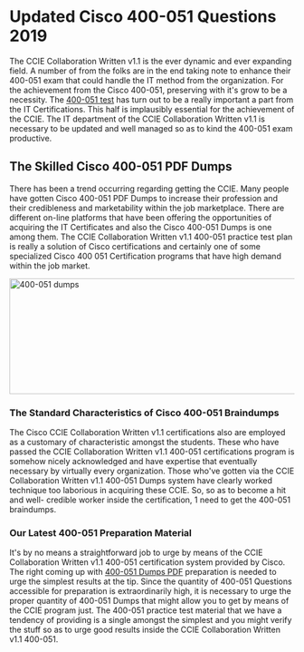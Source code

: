 <h1><strong>Updated Cisco 400-051 Questions 2019</strong></h1>
<p>The CCIE Collaboration Written v1.1 is the ever dynamic and ever expanding field. A number of from the folks are in the end taking note to enhance their 400-051 exam that could handle the IT method from the organization. For the achievement from the Cisco 400-051, preserving with it's grow to be a necessity. The <a href="https://www.securedumps.com/400-051-cheat-sheet.html">400-051 test</a> has turn out to be a really important a part from the IT Certifications. This half is implausibly essential for the achievement of the CCIE. The IT department of the CCIE Collaboration Written v1.1 is necessary to be updated and well managed so as to kind the 400-051 exam productive.</p>
<h2><strong>The Skilled Cisco 400-051 PDF Dumps</strong></h2>
<p>There has been a trend occurring regarding getting the CCIE. Many people have gotten Cisco 400-051 PDF Dumps to increase their profession and their credibleness and marketability within the job marketplace. There are different on-line platforms that have been offering the opportunities of acquiring the IT Certificates and also the Cisco 400-051 Dumps is one among them. The CCIE Collaboration Written v1.1 400-051 practice test plan is really a solution of Cisco certifications and certainly one of some specialized Cisco 400 051 Certification programs that have high demand within the job market.</p>
<p><a href="https://www.securedumps.com/400-051-cheat-sheet.html"><img src="https://i.imgur.com/LkNlujf.jpg" alt="400-051 dumps" width="550" height="204" /></a></p>
<h3><strong>The Standard Characteristics of Cisco 400-051 Braindumps</strong></h3>
<p>The Cisco CCIE Collaboration Written v1.1 certifications also are employed as a customary of characteristic amongst the students. These who have passed the CCIE Collaboration Written v1.1 400-051 certifications program is somehow nicely acknowledged and have expertise that eventually necessary by virtually every organization. Those who've gotten via the CCIE Collaboration Written v1.1 400-051 Dumps system have clearly worked technique too laborious in acquiring these CCIE. So, so as to become a hit and well- credible worker inside the certification, 1 need to get the 400-051 braindumps.</p>
<h3><strong>Our Latest 400-051 Preparation Material</strong></h3>
<p>It's by no means a straightforward job to urge by means of the CCIE Collaboration Written v1.1 400-051 certification system provided by Cisco. The right coming up with <a href="https://www.securedumps.com/400-051-cheat-sheet.html">400-051 Dumps PDF</a> preparation is needed to urge the simplest results at the tip. Since the quantity of 400-051 Questions accessible for preparation is extraordinarily high, it is necessary to urge the proper quantity of 400-051 Dumps that might allow you to get by means of the CCIE program just. The 400-051 practice test material that we have a tendency of providing is a single amongst the simplest and you might verify the stuff so as to urge good results inside the CCIE Collaboration Written v1.1 400-051.</p>
